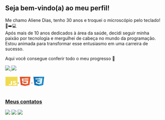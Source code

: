 ## Seja bem-vindo(a) ao meu perfil! 

Me chamo Aliene Dias, tenho 30 anos e troquei o microscópio pelo teclado! 🔬➡️💻 
<br>
Após mais de 10 anos dedicados à área da saúde, decidi seguir minha paixão por tecnologia e mergulhei de cabeça no mundo da programação. <br> 
Estou animada para transformar esse entusiasmo em uma carreira de sucesso.

Aqui você consegue conferir todo o meu progresso 🚀

 <div>
   <a href="https://github.com/alienedias">
 <img height="180em" src="https://github-readme-stats.vercel.app/api?username=alienedias&show_icons=true&theme=tokyonight&include_all_commits=true&count_private=true"/>
   <img height="180em" src="https://github-readme-stats.vercel.app/api/top-langs/?username=alienedias&layout=compact&langs_count=6&theme=tokyonight"/>
</div>
    
<div style="display: inline_block"><br>
  <img align="center" alt="Js" height="30" width="40" src="https://raw.githubusercontent.com/devicons/devicon/master/icons/javascript/javascript-plain.svg">
  <img align="center" alt="HTML" height="30" width="40" src="https://raw.githubusercontent.com/devicons/devicon/master/icons/html5/html5-original.svg">
  <img align="center" alt="CSS" height="30" width="40" src="https://raw.githubusercontent.com/devicons/devicon/master/icons/css3/css3-original.svg">
</div>
 
<br>
 
### Meus contatos 
 
<div> 
  <a href="https://instagram.com/alienedias" target="_blank"><img src="https://img.shields.io/badge/-Instagram-%23E4405F?style=for-the-badge&logo=instagram&logoColor=white" target="_blank"></a>
  <a href = "mailto:alienedias@gmail.com"><img src="https://img.shields.io/badge/-Gmail-%23333?style=for-the-badge&logo=gmail&logoColor=white" target="_blank"></a>
  <a href="https://www.linkedin.com/in/alienedias" target="_blank"><img src="https://img.shields.io/badge/-LinkedIn-%230077B5?style=for-the-badge&logo=linkedin&logoColor=white" target="_blank"></a>
</div>
